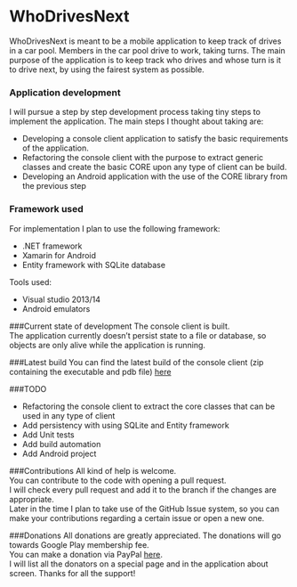 # WhoDrivesNext

WhoDrivesNext is meant to be a mobile application to keep track of drives in a car pool. 
Members in the car pool drive to work, taking turns. The main purpose of the application is to keep track who drives and whose turn is it to drive next, by using the fairest system as possible.

### Application development
I will pursue a step by step development process taking tiny steps to implement the application. The main steps I thought about taking are:
* Developing a console client application to satisfy the basic requirements of the application.
* Refactoring the console client with the purpose to extract generic classes and create the basic CORE upon any type of client can be build.
* Developing an Android application with the use of the CORE library from the previous step

### Framework used

For implementation I plan to use the following framework:
* .NET framework
* Xamarin for Android
* Entity framework with SQLite database

Tools used:
* Visual studio 2013/14
* Android emulators

###Current state of development
The console client is built.  
The application currently doesn’t persist state to a file or database, so objects are only alive while the application is running.  

###Latest build
You can find the latest build of the console client (zip containing the executable and pdb file) [here](https://github.com/I1uvatar/WhoDrivesNext/raw/master/build/current/current.zip)

###TODO
* Refactoring the console client to extract the core classes that can be used in any type of client
* Add persistency with using SQLite and Entity framework 
* Add Unit tests
* Add build automation
* Add Android project

###Contributions
All kind of help is welcome.  
You can contribute to the code with opening a pull request.  
I will check every pull request and add it to the branch if the changes are appropriate.  
Later in the time I plan to take use of the GitHub Issue system, so you can make your contributions regarding a certain issue or open a new one.

###Donations
All donations are greatly appreciated. The donations will go towards Google Play membership fee.  
You can make a donation via PayPal [here](https://www.paypal.com/cgi-bin/webscr?cmd=_s-xclick&hosted_button_id=F8UN2XV4LFEX6).  
I will list all the donators on a special page and in the application about screen.
Thanks for all the support!

